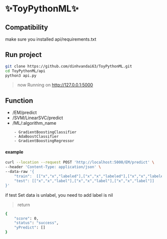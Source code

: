 # ✨ToyPythonML✨
## Compatibility
make sure you installed api/requirements.txt
## Run project
```sh
git clone https://github.com/dinhvandai63/ToyPythonML.git
cd ToyPythonML/api
python3 api.py
```
> now Running on http://127.0.0.1:5000
## Function

-  /EM/predict
-  /SVM/LinearSVC/predict
-  /ML/:algorithm_name
```algorithm_name is
    - GradientBoostingClassifier
    - AdaBoostClassifier
    - GradientBoostingRegressor
```
#### example
```sh
curl --location --request POST 'http://localhost:5000/EM/predict' \
--header 'Content-Type: application/json' \
--data-raw '{
    "train":  [["x","x","labeled"],["x","x","labeled"],["x","x","labeled"]],
    "test": [["x","x","label"],["x","x","label"],["x","x","label"]]
}'
```
if test Set data is unlabel, you need to add label is nil
>return
```sh
{
    "score": 0,
    "status": "success",
    "yPredict": []
}
```